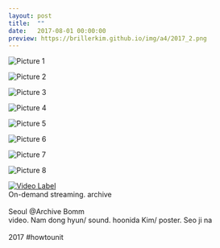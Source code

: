 ```yaml
---
layout: post
title:  ""
date:   2017-08-01 00:00:00
preview: https://brillerkim.github.io/img/a4/2017_2.png
---
```


![Picture 1](https://brillerkim.github.io/img/a4/2017_1.png)

![Picture 2](https://brillerkim.github.io/img/a4/2017_2.png)

![Picture 3](https://brillerkim.github.io/img/a4/2017_3.png)

![Picture 4](https://brillerkim.github.io/img/a4/2017_4.png)

![Picture 5](https://brillerkim.github.io/img/a4/2017_5.png)

![Picture 6](https://brillerkim.github.io/img/a4/2017_6.png)

![Picture 7](https://brillerkim.github.io/img/a4/2017_7.jpg)

![Picture 8](https://brillerkim.github.io/img/a4/2017_8.jpg)


[![Video Label](http://img.youtube.com/vi/VdLwv_WltMI/0.jpg)](https://youtu.be/VdLwv_WltMI)
<br>
On-demand streaming. archive
<br>
<br>
Seoul @Archive Bomm
<br>
video. Nam dong hyun/ sound. hoonida Kim/ poster. Seo ji na<br>
<br>
2017 #howtounit 
